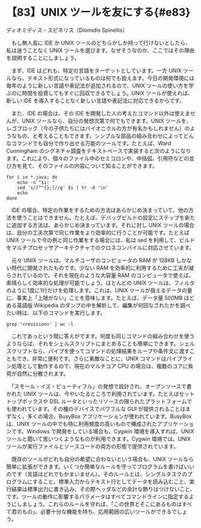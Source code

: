 # 【83】UNIX ツールを友にする{#e83}

<div class="author">ディオミディス・スピネリス（Diomidis Spinellis）</div>

　もし無人島に IDE か UNIX ツールのどちらかしか持って行けないとしたら、私は迷うことなく UNIX ツールを選びます。なぜそうなのか、ここではその理由を説明することにしましょう。

　まず、IDE はどれも、特定の言語をターゲットとしています。一方 UNIX ツールなら、テキスト形式になっているものは何でも扱えます。今日の開発環境には毎年のように新しい言語や表記法が追加されるので、UNIX ツールの使い方を学ぶのに時間を投資してもすぐに回収できるでしょう。UNIX ツールが使えれば、新しい IDE を導入することなく新しい言語や表記法に対応できるからです。

　また、IDE の場合は、その IDE を開発した人の考えたコマンド以外は使えませんが、UNIX ツールなら、自分の発想次第で何でもできます。UNIX ツールを、レゴブロック（今の子供たちにはバイオニクルの方が有名かもしれません）のようなもの、と考えることもできます。シンプルな部品の組み合わせによってどんなコマンドでも自分で作り出せる万能のツールです。たとえば、Ward Cunningham のシグネチャ調査をテキストベースで実装すると次のようになります。これにより、個々のファイル中のセミコロンや、中括弧、引用符などの並び方を見て、そのファイルの内容について知ることができます。

```shell
for i in *.java; do
    echo -n "$i: "
    sed 's/[^"{};]//g' $i | tr -d '\n'
    echo
done
```

　IDE の場合、特定の作業をするための方法はあらかじめ決まっていて、他の方法を使うことはできません。たとえば、デバッグビルドの設定にステップを新たに追加する方法は、あらかじめ決まっています。それに対し UNIX ツールの場合は、自分の工夫次第で同じ作業をより効率的に行うことが可能です。たとえば UNIX ツールで今の例と同じ作業をする場合には、私は sed を利用して、ビルドをマルチプロセッサアーキテクチャでのクロスコンパイルに対応させています。

　元々 UNIX ツールは、マルチユーザのコンピュータの RAM が 128KB しかない時代に開発されたものです。少ない RAM を効率的に利用するために工夫が凝らされているので、それを現在のような大容量 RAM のコンピュータで使えば、素晴らしく効率的な処理が可能でしょう。ほとんどの UNIX ツールは、フィルタのように1度に1行だけを処理します。これは、UNIX ツールが扱えるデータの量に、事実上「上限がない」ことを意味します。たとえば、データ量 500MB ほどある英語版 Wikipedia のダンプの中を解析して、編集が何回なされたかを調べたい時は、以下のコマンドを実行します。

```shell
grep '<revision>' | wc -l
```

　これであっという間に答えがでます。何度も同じコマンドの組み合わせを使うようならば、それをシェルスクリプトにまとめることも簡単にできます。シェルスクリプトなら、パイプを使ってコマンドの処理結果をループや条件文に渡すこともでき、非常に便利です。さらに素敵なことに、UNIX コマンドはパイプライン処理として動作するので、現在のマルチコア CPU の場合は、複数のコアに負荷が自然に分散されます。

　「スモール・イズ・ビューティフル」の発想で設計され、オープンソースで書かれた UNIX ツールは、今やいたるところで利用されています。たとえばセットトップボックスや DSL ルータといったリソースの限られたプラットフォームでも使われています。その種のデバイスでパワフルな GUI が提供されることはまずなく、多くの場合、BusyBox アプリケーションが使われています。BusyBox は、UNIX ツールの中でも特に利用頻度の高いもので構成されたアプリケーションです。Windows で開発をしている場合も、Cygwin 環境を導入すれば、UNIX ツールと聞いて思いつくようなものが利用できます。Cygwin 環境では、UNIX ツールが実行ファイルとソースコードの両方の形態で提供されています。

　既存のツールがどれも自分の希望に合わないという場合も、UNIX ツールなら簡単に拡張ができます。いくつか簡単なルールを守ってプログラムを書けばいいのです（言語はどれでもかまいません）。そのルールとは、シングルタスクのプログラムにすること、標準入力からテキスト行としてデータを読み込むこと、実行結果は標準出力に書き込み、その際ヘッダなどの余計な飾りはつけないこと、です。ツールの動作に影響するパラメータはすべてコマンドラインに指定するようにしましょう。これらのルールを守れば、「この世界とそこにあるものはすべて君のもの」、必要十分な機能を持ち、応用範囲の広いツールができるでしょう。
